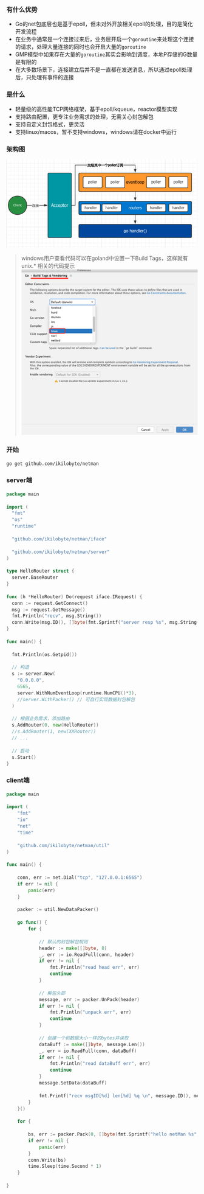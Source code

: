 ### 有什么优势
- Go的net包底层也是基于epoll，但未对外开放相关epoll的处理，目的是简化开发流程
- 在业务中通常是一个连接过来后，业务层开启一个`goroutine`来处理这个连接的请求，处理大量连接的同时也会开启大量的`goroutine`
- GMP模型中如果存在大量的`goroutine`其实会影响到调度，本地P存储的G数量是有限的
- 在大多数场景下，连接建立后并不是一直都在发送消息，所以通过epoll处理后，只处理有事件的连接

### 是什么
- 轻量级的高性能TCP网络框架，基于epoll/kqueue，reactor模型实现
- 支持路由配置，更专注业务需求的处理，无需关心封包解包
- 支持自定义封包格式，更灵活
- 支持linux/macos，暂不支持windows，windows请在docker中运行

### 架构图
![on](./examples/processon.png)

> windows用户查看代码可以在goland中设置一下Build Tags，这样就有 unix.* 相关的代码提示
![tabs](./examples/build-tag.png)


### 开始
```bash
go get github.com/ikilobyte/netman
```


### server端
```go
package main

import (
  "fmt"
  "os"
  "runtime"

  "github.com/ikilobyte/netman/iface"

  "github.com/ikilobyte/netman/server"
)

type HelloRouter struct {
  server.BaseRouter
}

func (h *HelloRouter) Do(request iface.IRequest) {
  conn := request.GetConnect()
  msg := request.GetMessage()
  fmt.Println("recv", msg.String())
  conn.Write(msg.ID(), []byte(fmt.Sprintf("server resp %s", msg.String())))
}

func main() {

  fmt.Println(os.Getpid())

  // 构造
  s := server.New(
    "0.0.0.0",
    6565,
    server.WithNumEventLoop(runtime.NumCPU()*3),
    //server.WithPacker() // 可自行实现数据封包解包
  )

  // 根据业务需求，添加路由
  s.AddRouter(0, new(HelloRouter))
  //s.AddRouter(1, new(XXRouter))
  // ...

  // 启动
  s.Start()
}
```


### client端
```go
package main

import (
	"fmt"
	"io"
	"net"
	"time"

	"github.com/ikilobyte/netman/util"
)

func main() {

	conn, err := net.Dial("tcp", "127.0.0.1:6565")
	if err != nil {
		panic(err)
	}

	packer := util.NewDataPacker()

	go func() {
		for {

			// 默认的封包解包规则
			header := make([]byte, 8)
			_, err := io.ReadFull(conn, header)
			if err != nil {
				fmt.Println("read head err", err)
				continue
			}

			// 解包头部
			message, err := packer.UnPack(header)
			if err != nil {
				fmt.Println("unpack err", err)
				continue
			}

			// 创建一个和数据大小一样的bytes并读取
			dataBuff := make([]byte, message.Len())
			_, err = io.ReadFull(conn, dataBuff)
			if err != nil {
				fmt.Println("read dataBuff err", err)
				continue
			}
			message.SetData(dataBuff)

			fmt.Printf("recv msgID[%d] len[%d] %q \n", message.ID(), message.Len(), message.String())
		}
	}()

	for {

		bs, err := packer.Pack(0, []byte(fmt.Sprintf("hello netMan %s", time.Now().Format("2006-01-02 15:04:05.0000"))))
		if err != nil {
			panic(err)
		}
		conn.Write(bs)
		time.Sleep(time.Second * 1)
	}

}
```